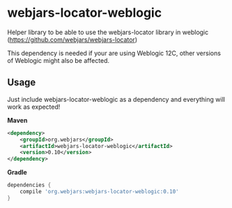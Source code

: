 # webjars-locator-weblogic

Helper library to be able to use the webjars-locator library in weblogic (https://github.com/webjars/webjars-locator)

This dependency is needed if your are using Weblogic 12C, other versions of Weblogic might also be affected.

## Usage

Just include webjars-locator-weblogic as a dependency and everything will work as expected!

**Maven**
```xml
<dependency>
    <groupId>org.webjars</groupId>
    <artifactId>webjars-locator-weblogic</artifactId>
    <version>0.10</version>
</dependency>
```


**Gradle**
```gradle
dependencies {
    compile 'org.webjars:webjars-locator-weblogic:0.10'
}

```
